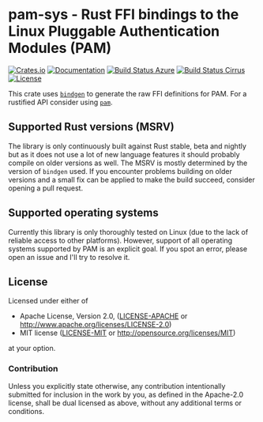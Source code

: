 # pam-sys - Rust FFI bindings to the Linux Pluggable Authentication Modules (PAM)

[![Crates.io](https://img.shields.io/crates/v/pam-sys.svg)](https://crates.io/crates/pam-sys)
[![Documentation](https://docs.rs/pam-sys/badge.svg)](https://docs.rs/pam-sys/)
[![Build Status Azure](https://dev.azure.com/1wilkens/ci/_apis/build/status/pam-sys?branchName=master)](https://dev.azure.com/1wilkens/ci/_build/latest?definitionId=1&branchName=master)
[![Build Status Cirrus](https://img.shields.io/cirrus/github/1wilkens/pam-sys/master?style=flat-square)](https://cirrus-ci.com/github/1wilkens/pam-sys)
[![License](https://img.shields.io/crates/l/pam-sys.svg?branch=master)](https://travis-ci.org/1wilkens/pam-sys)

This crate uses [`bindgen`](https://github.com/rust-lang/rust-bindgen) to generate the raw FFI
definitions for PAM. For a rustified API consider using [`pam`](https://github.com/1wilkens/pam).

## Supported Rust versions (MSRV)
The library is only continuously built against Rust stable, beta and nightly but as it does not use
a lot of new language features it should probably compile on older versions as well. The MSRV is
mostly determined by the version of `bindgen` used. If you encounter problems building on older
versions and a small fix can be applied to make the build succeed, consider opening a pull request.

## Supported operating systems
Currently this library is only thoroughly tested on Linux (due to the lack of reliable access to
other platforms). However, support of all operating systems supported by PAM is an explicit goal.
If you spot an error, please open an issue and I'll try to resolve it.

## License

Licensed under either of

 * Apache License, Version 2.0, ([LICENSE-APACHE](LICENSE-APACHE) or http://www.apache.org/licenses/LICENSE-2.0)
 * MIT license ([LICENSE-MIT](LICENSE-MIT) or http://opensource.org/licenses/MIT)

at your option.

### Contribution

Unless you explicitly state otherwise, any contribution intentionally submitted for inclusion in
the work by you, as defined in the Apache-2.0 license, shall be dual licensed as above, without any
additional terms or conditions.
